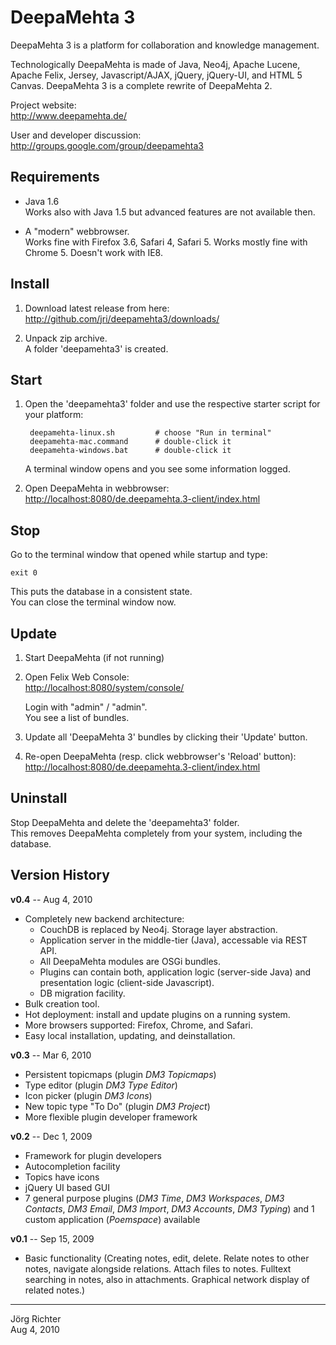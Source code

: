 
DeepaMehta 3
============

DeepaMehta 3 is a platform for collaboration and knowledge management.

Technologically DeepaMehta is made of Java, Neo4j, Apache Lucene, Apache Felix, Jersey, Javascript/AJAX, jQuery, jQuery-UI, and HTML 5 Canvas.
DeepaMehta 3 is a complete rewrite of DeepaMehta 2.

Project website:  
<http://www.deepamehta.de/>

User and developer discussion:  
<http://groups.google.com/group/deepamehta3>


Requirements
------------

* Java 1.6  
  Works also with Java 1.5 but advanced features are not available then.

* A "modern" webbrowser.  
  Works fine with Firefox 3.6, Safari 4, Safari 5. Works mostly fine with Chrome 5. Doesn't work with IE8.


Install
-------

1. Download latest release from here:  
   <http://github.com/jri/deepamehta3/downloads/>

2. Unpack zip archive.  
   A folder 'deepamehta3' is created.


Start
-----

1. Open the 'deepamehta3' folder and use the respective starter script for your platform:

        deepamehta-linux.sh         # choose "Run in terminal"
        deepamehta-mac.command      # double-click it
        deepamehta-windows.bat      # double-click it

   A terminal window opens and you see some information logged.

2. Open DeepaMehta in webbrowser:  
   <http://localhost:8080/de.deepamehta.3-client/index.html>


Stop
----

Go to the terminal window that opened while startup and type:

    exit 0

This puts the database in a consistent state.  
You can close the terminal window now.


Update
------

1. Start DeepaMehta (if not running)

2. Open Felix Web Console:  
   <http://localhost:8080/system/console/>

   Login with "admin" / "admin".  
   You see a list of bundles.

3. Update all 'DeepaMehta 3' bundles by clicking their 'Update' button.

4. Re-open DeepaMehta (resp. click webbrowser's 'Reload' button):  
   <http://localhost:8080/de.deepamehta.3-client/index.html>


Uninstall
---------

Stop DeepaMehta and delete the 'deepamehta3' folder.  
This removes DeepaMehta completely from your system, including the database.


Version History
---------------

**v0.4** -- Aug 4, 2010

* Completely new backend architecture:
    * CouchDB is replaced by Neo4j. Storage layer abstraction.
    * Application server in the middle-tier (Java), accessable via REST API.
    * All DeepaMehta modules are OSGi bundles.
    * Plugins can contain both, application logic (server-side Java) and presentation logic (client-side Javascript).
    * DB migration facility.
* Bulk creation tool.
* Hot deployment: install and update plugins on a running system.
* More browsers supported: Firefox, Chrome, and Safari.
* Easy local installation, updating, and deinstallation.

**v0.3** -- Mar 6, 2010

* Persistent topicmaps (plugin *DM3 Topicmaps*)
* Type editor (plugin *DM3 Type Editor*)
* Icon picker (plugin *DM3 Icons*)
* New topic type "To Do" (plugin *DM3 Project*)
* More flexible plugin developer framework

**v0.2** -- Dec 1, 2009

* Framework for plugin developers
* Autocompletion facility
* Topics have icons
* jQuery UI based GUI
* 7 general purpose plugins (*DM3 Time*, *DM3 Workspaces*, *DM3 Contacts*, *DM3 Email*, *DM3 Import*, *DM3 Accounts*, *DM3 Typing*) and 1 custom application (*Poemspace*) available

**v0.1** -- Sep 15, 2009

* Basic functionality (Creating notes, edit, delete. Relate notes to other notes, navigate alongside relations. Attach files to notes. Fulltext searching in notes, also in attachments. Graphical network display of related notes.)


------------
Jörg Richter  
Aug 4, 2010
